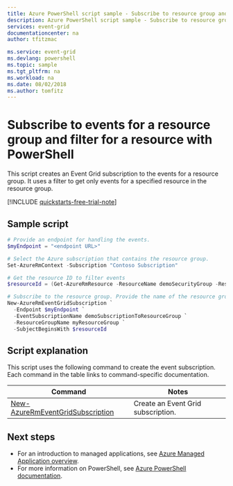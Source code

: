 ```yaml
---
title: Azure PowerShell script sample - Subscribe to resource group and filter by resource | Microsoft Docs
description: Azure PowerShell script sample - Subscribe to resource group and filter by resource
services: event-grid
documentationcenter: na
author: tfitzmac

ms.service: event-grid
ms.devlang: powershell
ms.topic: sample
ms.tgt_pltfrm: na
ms.workload: na
ms.date: 08/02/2018
ms.author: tomfitz
---
```


# Subscribe to events for a resource group and filter for a resource with PowerShell

This script creates an Event Grid subscription to the events for a resource group. It uses a filter to get only events for a specified resource in the resource group.

[!INCLUDE [quickstarts-free-trial-note](../../../includes/quickstarts-free-trial-note.md)]

## Sample script

```powershell
# Provide an endpoint for handling the events.
$myEndpoint = "<endpoint URL>"

# Select the Azure subscription that contains the resource group.
Set-AzureRmContext -Subscription "Contoso Subscription"

# Get the resource ID to filter events
$resourceId = (Get-AzureRmResource -ResourceName demoSecurityGroup -ResourceGroupName myResourceGroup).ResourceId

# Subscribe to the resource group. Provide the name of the resource group you want to subscribe to.
New-AzureRmEventGridSubscription `
  -Endpoint $myEndpoint `
  -EventSubscriptionName demoSubscriptionToResourceGroup `
  -ResourceGroupName myResourceGroup `
  -SubjectBeginsWith $resourceId
```

## Script explanation

This script uses the following command to create the event subscription. Each command in the table links to command-specific documentation.

| Command | Notes |
|---|---|
| [New-AzureRmEventGridSubscription](https://docs.microsoft.com/powershell/module/azurerm.eventgrid/new-azurermeventgridsubscription) | Create an Event Grid subscription. |

## Next steps

* For an introduction to managed applications, see [Azure Managed Application overview](../overview.md).
* For more information on PowerShell, see [Azure PowerShell documentation](https://docs.microsoft.com/powershell/azure/get-started-azureps).
